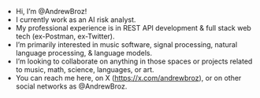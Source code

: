 - Hi, I’m @AndrewBroz!
- I currently work as an AI risk analyst.
- My professional experience is in REST API development & full stack web tech (ex-Postman, ex-Twitter).
- I’m primarily interested in music software, signal processing, natural language processing, & language models.
- I’m looking to collaborate on anything in those spaces or projects related to music, math, science, languages, or art.
- You can reach me here, on X (https://x.com/andrewbroz), or on other social networks as @AndrewBroz.

<!---
andrewbroz/andrewbroz is a ✨ special ✨ repository because its `README.md` (this file) appears on your GitHub profile.
You can click the Preview link to take a look at your changes.
--->

